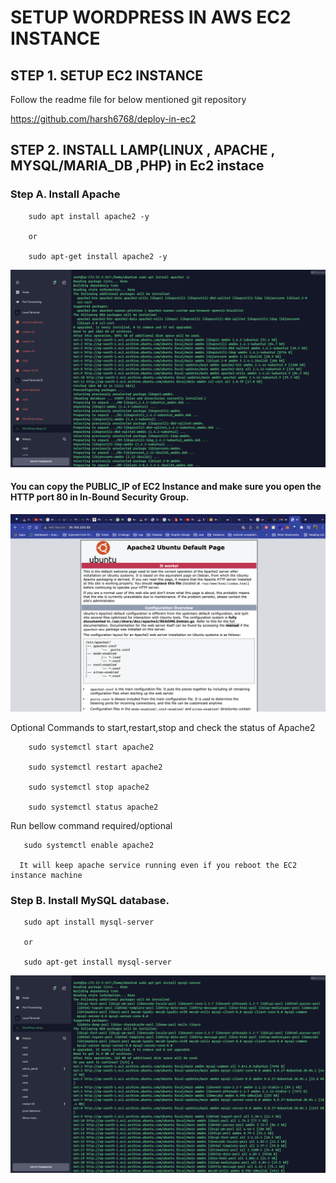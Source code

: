 # SETUP WORDPRESS IN AWS EC2 INSTANCE


## STEP 1. SETUP EC2 INSTANCE

Follow the readme file for below mentioned git repository 

https://github.com/harsh6768/deploy-in-ec2

## STEP 2. INSTALL LAMP(LINUX , APACHE , MYSQL/MARIA_DB ,PHP) in Ec2 instace

   
   ### Step A. Install Apache
   
        sudo apt install apache2 -y 
        
        or 
        
        sudo apt-get install apache2 -y 
  
  
<img src="https://github.com/harsh6768/setup-wordpresss-ec2/blob/main/Screenshots/Screenshot%202022-01-21%20at%204.49.38%20PM.png"/>


  #### You can copy the PUBLIC_IP of EC2 Instance  and make sure you open the HTTP port 80 in In-Bound Security Group.
        
<img src="https://github.com/harsh6768/setup-wordpresss-ec2/blob/main/Screenshots/Screenshot%202022-01-21%20at%206.07.25%20PM.png"/>  

  
  Optional Commands to start,restart,stop and check the status of Apache2
  
        sudo systemctl start apache2
        
        sudo systemctl restart apache2
        
        sudo systemctl stop apache2
        
        sudo systemctl status apache2
  
  Run bellow command required/optional 
  
       sudo systemctl enable apache2
      
      It will keep apache service running even if you reboot the EC2 instance machine
  
  
       
  ### Step B. Install MySQL database.
  
  
       sudo apt install mysql-server
       
       or 
       
       sudo apt-get install mysql-server
        
     
 <img src="https://github.com/harsh6768/setup-wordpresss-ec2/blob/main/Screenshots/Screenshot%202022-01-21%20at%205.26.16%20PM.png"/>
          
       
